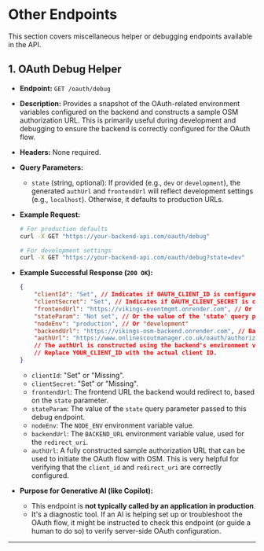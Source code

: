# Other Endpoints

This section covers miscellaneous helper or debugging endpoints available in the API.

## 1. OAuth Debug Helper

*   **Endpoint:** `GET /oauth/debug`
*   **Description:** Provides a snapshot of the OAuth-related environment variables configured on the backend and constructs a sample OSM authorization URL. This is primarily useful during development and debugging to ensure the backend is correctly configured for the OAuth flow.
*   **Headers:** None required.
*   **Query Parameters:**
    *   `state` (string, optional): If provided (e.g., `dev` or `development`), the generated `authUrl` and `frontendUrl` will reflect development settings (e.g., `localhost`). Otherwise, it defaults to production URLs.
*   **Example Request:**
    ```bash
    # For production defaults
    curl -X GET "https://your-backend-api.com/oauth/debug"

    # For development settings
    curl -X GET "https://your-backend-api.com/oauth/debug?state=dev"
    ```
*   **Example Successful Response (`200 OK`):**
    ```json
    {
        "clientId": "Set", // Indicates if OAUTH_CLIENT_ID is configured
        "clientSecret": "Set", // Indicates if OAUTH_CLIENT_SECRET is configured
        "frontendUrl": "https://vikings-eventmgmt.onrender.com", // Or "https://localhost:3000" if state=dev
        "stateParam": "Not set", // Or the value of the 'state' query parameter if provided
        "nodeEnv": "production", // Or "development"
        "backendUrl": "https://vikings-osm-backend.onrender.com", // Backend's configured URL
        "authUrl": "https://www.onlinescoutmanager.co.uk/oauth/authorize?client_id=YOUR_CLIENT_ID&redirect_uri=https%3A%2F%2Fvikings-osm-backend.onrender.com%2Foauth%2Fcallback&scope=section%3Amember%3Aread%20section%3Aprogramme%3Aread%20section%3Aevent%3Aread%20section%3Aflexirecord%3Awrite&response_type=code"
        // The authUrl is constructed using the backend's environment variables.
        // Replace YOUR_CLIENT_ID with the actual client ID.
    }
    ```
    *   `clientId`: "Set" or "Missing".
    *   `clientSecret`: "Set" or "Missing".
    *   `frontendUrl`: The frontend URL the backend would redirect to, based on the `state` parameter.
    *   `stateParam`: The value of the `state` query parameter passed to this debug endpoint.
    *   `nodeEnv`: The `NODE_ENV` environment variable value.
    *   `backendUrl`: The `BACKEND_URL` environment variable value, used for the `redirect_uri`.
    *   `authUrl`: A fully constructed sample authorization URL that can be used to initiate the OAuth flow with OSM. This is very helpful for verifying that the `client_id` and `redirect_uri` are correctly configured.

*   **Purpose for Generative AI (like Copilot):**
    *   This endpoint is **not typically called by an application in production**.
    *   It's a diagnostic tool. If an AI is helping set up or troubleshoot the OAuth flow, it might be instructed to check this endpoint (or guide a human to do so) to verify server-side OAuth configuration.

---
